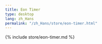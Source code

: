 ```yaml
---
title: Eon Timer
type: desktop
lang: zh_Hans
permalink: "/zh_Hans/store/eon-timer.html"
---
```


{% include store/eon-timer.md %}
  
